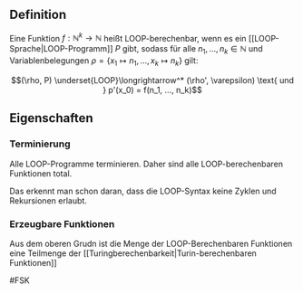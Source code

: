 ## Definition
Eine Funktion $f: \mathbb{N}^k \to \mathbb{N}$ heißt LOOP-berechenbar, wenn es ein [[LOOP-Sprache|LOOP-Programm]] $P$ gibt, sodass für alle $n_1, ..., n_k \in \mathbb{N}$ und Variablenbelegungen $\rho = \{x_1 \mapsto n_1, ..., x_k \mapsto n_k\}$ gilt:

$$(\rho, P) \underset{LOOP}\longrightarrow^* (\rho', \varepsilon) \text{ und } p'(x_0) = f(n_1, ..., n_k)$$


## Eigenschaften
### Terminierung
Alle LOOP-Programme terminieren. Daher sind alle LOOP-berechenbaren Funktionen total.

Das erkennt man schon daran, dass die LOOP-Syntax keine Zyklen und Rekursionen erlaubt.

### Erzeugbare Funktionen
Aus dem oberen Grudn ist die Menge der LOOP-Berechenbaren Funktionen eine Teilmenge der [[Turingberechenbarkeit|Turin-berechenbaren Funktionen]]


#FSK 